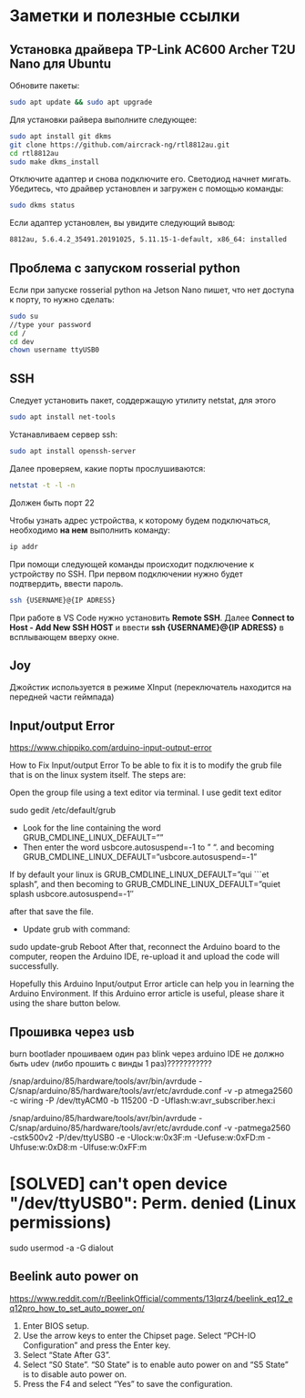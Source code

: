 # Заметки и полезные ссылки

## Установка драйвера TP-Link AC600 Archer T2U Nano для Ubuntu

Обновите пакеты:
```bash
sudo apt update && sudo apt upgrade
```
Для установки райвера выполните следующее:
```bash
sudo apt install git dkms
git clone https://github.com/aircrack-ng/rtl8812au.git
cd rtl8812au
sudo make dkms_install
```

Отключите адаптер и снова подключите его. Светодиод начнет мигать. Убедитесь, что драйвер установлен и загружен с помощью команды:

```bash
sudo dkms status
```

Если адаптер установлен, вы увидите следующий вывод:

```bash
8812au, 5.6.4.2_35491.20191025, 5.11.15-1-default, x86_64: installed
```
## Проблема с запуском rosserial python

Если при запуске rosserial python на Jetson Nano пишет, что нет доступа к порту, то нужно сделать:

```bash
sudo su
//type your password
cd /
cd dev
chown username ttyUSB0
```
## SSH

Следует установить пакет, соддержащую утилиту netstat, для этого

```bash
sudo apt install net-tools
```
Устанавливаем сервер ssh:

```bash
sudo apt install openssh-server
```

Далее проверяем, какие порты прослушиваются:

```bash
netstat -t -l -n
```
Должен быть порт 22

Чтобы узнать адрес устройства, к которому будем подключаться, необходимо **на нем** выполнить команду:

```bash
ip addr
```

При помощи следующей команды происходит подключение к устройству по SSH. При первом подключении нужно будет подтвердить, ввести пароль.

```bash
ssh {USERNAME}@{IP ADRESS}
```

При работе в VS Code нужно установить **Remote SSH**. Далее **Connect to Host - Add New SSH HOST** и ввести **ssh {USERNAME}@{IP ADRESS}** 
в всплывающем вверху окне. 

## Joy

Джойстик используется в режиме XInput (переключатель находится на передней части геймпада)

## Input/output Error
https://www.chippiko.com/arduino-input-output-error

How to Fix Input/output Error
To be able to fix it is to modify the grub file that is on the linux system itself. The steps are:

Open the group file using a text editor via terminal. I use gedit text editor

sudo gedit /etc/default/grub
- Look for the line containing the word GRUB_CMDLINE_LINUX_DEFAULT=””
- Then enter the word usbcore.autosuspend=-1 to ” “. and becoming GRUB_CMDLINE_LINUX_DEFAULT=”usbcore.autosuspend=-1”

If by default your linux is GRUB_CMDLINE_LINUX_DEFAULT=”qui ```et splash”, and then becoming to GRUB_CMDLINE_LINUX_DEFAULT=”quiet splash usbcore.autosuspend=-1″

after that save the file.
- Update grub with command:

sudo update-grub
Reboot
After that, reconnect the Arduino board to the computer, reopen the Arduino IDE, re-upload it and upload the code will successfully.

Hopefully this Arduino Input/output Error article can help you in learning the Arduino Environment. If this Arduino error article is useful, please share it using the share button below.

 
## Прошивка через usb
burn bootlader
прошиваем один раз blink через arduino IDE
не должно быть udev (либо прошить с винды 1 раз)???????????

/snap/arduino/85/hardware/tools/avr/bin/avrdude -C/snap/arduino/85/hardware/tools/avr/etc/avrdude.conf -v -p atmega2560 -c wiring -P /dev/ttyACM0 -b 115200 -D -Uflash:w:avr_subscriber.hex:i


/snap/arduino/85/hardware/tools/avr/bin/avrdude -C/snap/arduino/85/hardware/tools/avr/etc/avrdude.conf -v -patmega2560 -cstk500v2 -P/dev/ttyUSB0 -e -Ulock:w:0x3F:m -Uefuse:w:0xFD:m -Uhfuse:w:0xD8:m -Ulfuse:w:0xFF:m

# [SOLVED] can't open device "/dev/ttyUSB0": Perm. denied (Linux permissions)

sudo usermod -a -G dialout <username>

## Beelink auto power on
https://www.reddit.com/r/BeelinkOfficial/comments/13lqrz4/beelink_eq12_eq12pro_how_to_set_auto_power_on/

1. Enter BIOS setup.
2. Use the arrow keys to enter the Chipset page. Select “PCH-IO Configuration” and press the Enter key.
3. Select “State After G3”.
4. Select “S0 State”. “S0 State” is to enable auto power on and “S5 State” is to disable auto power on.
5. Press the F4 and select “Yes” to save the configuration.

